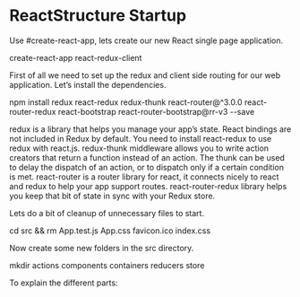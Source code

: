 # ReactStructure Startup

Use #create-react-app, lets create our new React single page application.

create-react-app react-redux-client

First of all we need to set up the redux and client side routing for our web application. Let’s install the dependencies.

npm install redux react-redux redux-thunk react-router@^3.0.0 react-router-redux react-bootstrap react-router-bootstrap@rr-v3 --save

redux is a library that helps you manage your app’s state. React bindings are not included in Redux by default. You need to install react-redux to use redux with react.js. redux-thunk middleware allows you to write action creators that return a function instead of an action. The thunk can be used to delay the dispatch of an action, or to dispatch only if a certain condition is met. react-router is a router library for react, it connects nicely to react and redux to help your app support routes. react-router-redux library helps you keep that bit of state in sync with your Redux store.

Lets do a bit of cleanup of unnecessary files to start.

cd src && rm App.test.js App.css favicon.ico index.css

Now create some new folders in the src directory.

mkdir actions components containers reducers store

To explain the different parts:
